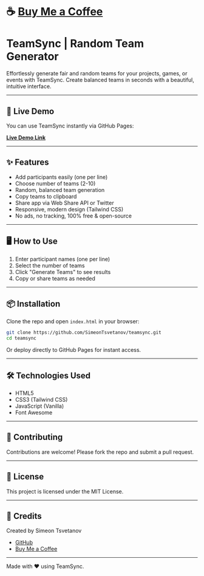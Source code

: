 # ☕️ [Buy Me a Coffee](https://buymeacoffee.com/simeontsvetanov)

# TeamSync | Random Team Generator

Effortlessly generate fair and random teams for your projects, games, or events with TeamSync. Create balanced teams in seconds with a beautiful, intuitive interface.

---

## 🚀 Live Demo

You can use TeamSync instantly via GitHub Pages:

**[Live Demo Link](https://SimeonTsvetanov.github.io/teamsync/)**

---

## ✨ Features

- Add participants easily (one per line)
- Choose number of teams (2-10)
- Random, balanced team generation
- Copy teams to clipboard
- Share app via Web Share API or Twitter
- Responsive, modern design (Tailwind CSS)
- No ads, no tracking, 100% free & open-source

---

## 🖥️ How to Use

1. Enter participant names (one per line)
2. Select the number of teams
3. Click "Generate Teams" to see results
4. Copy or share teams as needed

---

## 📦 Installation

Clone the repo and open `index.html` in your browser:

```bash
git clone https://github.com/SimeonTsvetanov/teamsync.git
cd teamsync
```

Or deploy directly to GitHub Pages for instant access.

---

## 🛠️ Technologies Used

- HTML5
- CSS3 (Tailwind CSS)
- JavaScript (Vanilla)
- Font Awesome

---

## 🤝 Contributing

Contributions are welcome! Please fork the repo and submit a pull request.

---

## 📄 License

This project is licensed under the MIT License.

---

## 🙏 Credits

Created by Simeon Tsvetanov

- [GitHub](https://github.com/SimeonTsvetanov/teamsync)
- [Buy Me a Coffee](https://buymeacoffee.com/simeontsvetanov)

---

Made with ❤️ using TeamSync.
